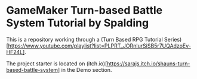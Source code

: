 # GameMaker Turn-based Battle System Tutorial by Spalding

This is a repository working through a (Turn Based RPG Tutorial Series)[https://www.youtube.com/playlist?list=PLPRT_JORnIurSiSB5r7UQAdzoEv-HF24L].

The project starter is located on (itch.io)[https://sarajs.itch.io/shauns-turn-based-battle-system] in the Demo section.
